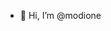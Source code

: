 - 👋 Hi, I’m @modione
<!---
- 👀 I’m interested in yes
- 🌱 I’m currently learning to live
- 📫 How to reach me press alt + f4
--->
<!---
modione/modione is a ✨ special ✨ repository because its `README.md` (this file) appears on your GitHub profile.
You can click the Preview link to take a look at your changes.
--->
